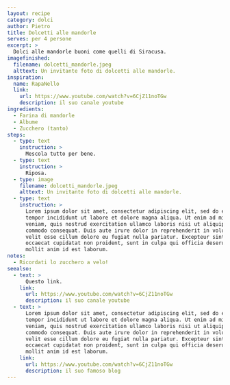 ```yaml
---
layout: recipe
category: dolci
author: Pietro
title: Dolcetti alle mandorle
serves: per 4 persone
excerpt: >
  Dolci alle mandorle buoni come quelli di Siracusa.
imagefinished:
  filename: dolcetti_mandorle.jpeg
  alttext: Un invitante foto di dolcetti alle mandorle.
inspiration:
  name: RapaNello
  link:
    url: https://www.youtube.com/watch?v=6CjZ11noTGw
    description: il suo canale youtube
ingredients:
  - Farina di mandorle
  - Albume
  - Zucchero (tanto)
steps:
  - type: text
    instruction: >
      Mescola tutto per bene.
  - type: text
    instruction: >
      Riposa.
  - type: image
    filename: dolcetti_mandorle.jpeg
    alttext: Un invitante foto di dolcetti alle mandorle.
  - type: text
    instruction: >
      Lorem ipsum dolor sit amet, consectetur adipiscing elit, sed do eiusmod
      tempor incididunt ut labore et dolore magna aliqua. Ut enim ad minim
      veniam, quis nostrud exercitation ullamco laboris nisi ut aliquip ex ea
      commodo consequat. Duis aute irure dolor in reprehenderit in voluptate
      velit esse cillum dolore eu fugiat nulla pariatur. Excepteur sint
      occaecat cupidatat non proident, sunt in culpa qui officia deserunt
      mollit anim id est laborum.
notes:
  - Ricordati lo zucchero a velo!
seealso:
  - text: >
      Questo link.
    link:
      url: https://www.youtube.com/watch?v=6CjZ11noTGw
      description: il suo canale youtube
  - text: >
      Lorem ipsum dolor sit amet, consectetur adipiscing elit, sed do eiusmod
      tempor incididunt ut labore et dolore magna aliqua. Ut enim ad minim
      veniam, quis nostrud exercitation ullamco laboris nisi ut aliquip ex ea
      commodo consequat. Duis aute irure dolor in reprehenderit in voluptate
      velit esse cillum dolore eu fugiat nulla pariatur. Excepteur sint
      occaecat cupidatat non proident, sunt in culpa qui officia deserunt
      mollit anim id est laborum.
    link:
      url: https://www.youtube.com/watch?v=6CjZ11noTGw
      description: il suo famoso blog
---
```

